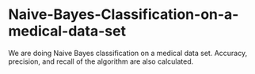 # Naive-Bayes-Classification-on-a-medical-data-set

We are doing Naive Bayes classification on a medical data set. Accuracy, precision, and recall of the algorithm are also calculated.

